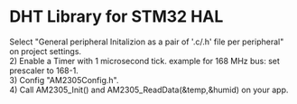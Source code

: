 # DHT Library for STM32 HAL   
Select "General peripheral Initalizion as a pair of '.c/.h' file per peripheral" on project settings.
<br />
2) Enable a Timer with 1 microsecond tick. example for 168 MHz bus: set prescaler to 168-1.
<br />
3) Config "AM2305Config.h".
<br />
4) Call AM2305_Init() and AM2305_ReadData(&temp,&humid) on your app. 

